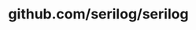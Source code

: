 ---
layout: post
title: github.com/serilog/serilog
categories: link
tags: [انگلیسی, برنامه‌نویسی]
---